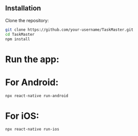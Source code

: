 ## Installation

Clone the repository:
```bash
git clone https://github.com/your-username/TaskMaster.git
cd TaskMaster
npm install
```

# Run the app:
# For Android:
```bash
npx react-native run-android
```

# For iOS:
```bash
npx react-native run-ios
```
